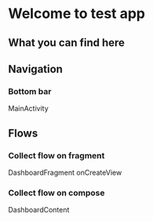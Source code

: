 # Welcome to test app

## What you can find here

## Navigation
### Bottom bar
MainActivity

## Flows
### Collect flow on fragment
DashboardFragment onCreateView
### Collect flow on compose
DashboardContent
